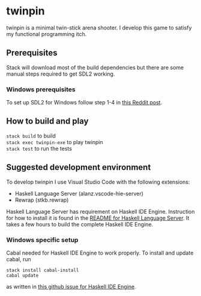 # twinpin
twinpin is a minimal twin-stick arena shooter. I develop this game to satisfy my
functional programming itch.

## Prerequisites
Stack will download most of the build dependencies but there are some manual
steps required to get SDL2 working.

### Windows prerequisites
To set up SDL2 for Windows follow step 1-4 in [this Reddit
post](https://www.reddit.com/r/haskellgamedev/comments/4jpthu/windows_sdl2_is_now_almost_painless_via_stack/).

## How to build and play
`stack build` to build  
`stack exec twinpin-exe` to play twinpin  
`stack test` to run the tests

## Suggested development environment
To develop twinpin I use Visual Studio Code with the following extensions:
* Haskell Language Server (alanz.vscode-hie-server)
* Rewrap (stkb.rewrap)

Haskell Language Server has requirement on Haskell IDE Engine. Instruction for
how to install it is found in the [README for Haskell Language
Server](https://marketplace.visualstudio.com/items?itemName=alanz.vscode-hie-server).
It takes a few hours to build the complete Haskell IDE Engine.

### Windows specific setup
Cabal needed for Haskell IDE Engine to work properly. To install and update
cabal, run
```
stack install cabal-install
cabal update
```
as written in [this github issue for Haskell IDE
Engine](https://github.com/haskell/haskell-ide-engine/issues/658).